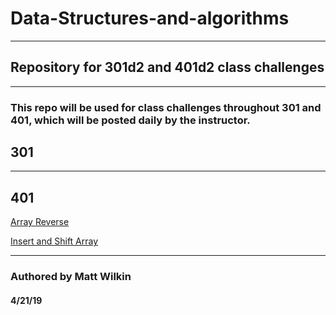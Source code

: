 # Data-Structures-and-algorithms
--------

## Repository for 301d2 and 401d2 class challenges
________

### This repo will be used for class challenges throughout 301 and 401, which will be posted daily by the instructor.

## 301

____

## 401 

[Array Reverse](https://github.com/mwilkin/data-structures-and-algorithms/tree/array_shift/code-challenges/401/arrayReverse)

[Insert and Shift Array](https://github.com/mwilkin/data-structures-and-algorithms/tree/array_shift/code-challenges/401/arrayShift)

_____
### Authored by Matt Wilkin

#### 4/21/19
